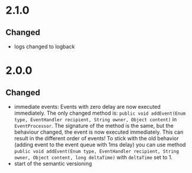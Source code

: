 # 2.1.0

## Changed
- logs changed to logback

# 2.0.0

## Changed
- immediate events: Events with zero delay are now executed immediately. The only changed method is: 
`public void addEvent(Enum type, EventHandler recipient, String owner, Object content)` in `EventProcessor`. 
The signature of the method is the same, but the behaviour changed, the event is now executed immediately.
This can result in the different order of events! To stick with the old behavior 
(adding event to the event queue with 1ms delay) you can use method 
`public void addEvent(Enum type, EventHandler recipient, String owner, Object content, long deltaTime)` with
`deltaTime` set to 1.
- start of the semantic versioning
